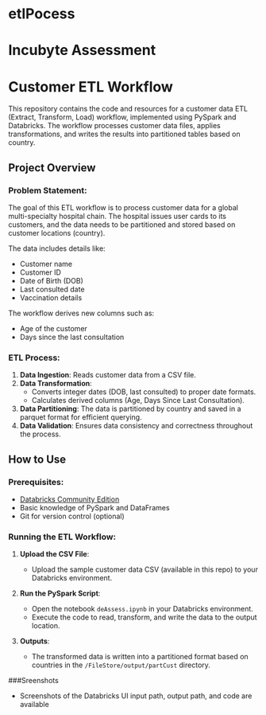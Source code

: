 # etlPocess
# Incubyte Assessment

# Customer ETL Workflow

This repository contains the code and resources for a customer data ETL (Extract, Transform, Load) workflow, implemented using PySpark and Databricks. The workflow processes customer data files, applies transformations, and writes the results into partitioned tables based on country.

## Project Overview

### Problem Statement:
The goal of this ETL workflow is to process customer data for a global multi-specialty hospital chain. The hospital issues user cards to its customers, and the data needs to be partitioned and stored based on customer locations (country).

The data includes details like:
- Customer name
- Customer ID
- Date of Birth (DOB)
- Last consulted date
- Vaccination details

The workflow derives new columns such as:
- Age of the customer
- Days since the last consultation

### ETL Process:
1. **Data Ingestion**: Reads customer data from a CSV file.
2. **Data Transformation**:
   - Converts integer dates (DOB, last consulted) to proper date formats.
   - Calculates derived columns (Age, Days Since Last Consultation).
3. **Data Partitioning**: The data is partitioned by country and saved in a parquet format for efficient querying.
4. **Data Validation**: Ensures data consistency and correctness throughout the process.

## How to Use

### Prerequisites:
- [Databricks Community Edition](https://databricks.com/try-databricks)
- Basic knowledge of PySpark and DataFrames
- Git for version control (optional)

### Running the ETL Workflow:

1. **Upload the CSV File**: 
   - Upload the sample customer data CSV (available in this repo) to your Databricks environment.

2. **Run the PySpark Script**:
   - Open the notebook `deAssess.ipynb` in your Databricks environment.
   - Execute the code to read, transform, and write the data to the output location.

3. **Outputs**:
   - The transformed data is written into a partitioned format based on countries in the `/FileStore/output/partCust` directory.


###Sreenshots
- Screenshots of the Databricks UI input path, output path, and code are available
